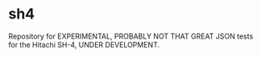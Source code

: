 # sh4
Repository for EXPERIMENTAL, PROBABLY NOT THAT GREAT JSON tests for the Hitachi SH-4, UNDER DEVELOPMENT.

